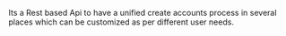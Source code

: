 Its a Rest based Api to have a unified create accounts process in several places which can be customized as per different user needs.
